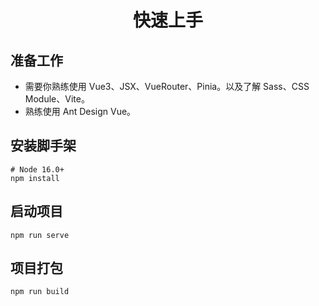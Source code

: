 <h1 align="center">
快速上手
</h1>

## 准备工作

- 需要你熟练使用 Vue3、JSX、VueRouter、Pinia。以及了解 Sass、CSS Module、Vite。
- 熟练使用 Ant Design Vue。

## 安装脚手架

```shell
# Node 16.0+
npm install
```

## 启动项目

```shell
npm run serve
```

## 项目打包

```shell
npm run build
```
